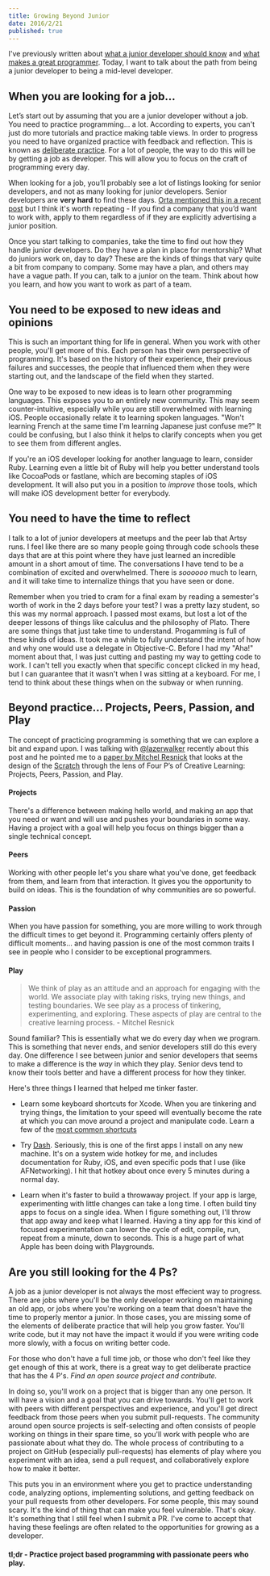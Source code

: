 ```yaml
---
title: Growing Beyond Junior
date: 2016/2/21
published: true
---
```


I've previously written about [what a junior developer should know](http://dbgrandi.github.io/minimum_viable_programmer/) and [what makes a great programmer](http://dbgrandi.github.io/good_great_10x/). Today, I want to talk about the path from being a junior developer to being a mid-level developer.

## When you are looking for a job…

Let’s start out by assuming that you are a junior developer without a job. You need to practice programming… a lot. According to experts, you can't just do more tutorials and practice making table views. In order to progress you need to have organized practice with feedback and reflection. This is known as [deliberate practice](https://en.wikipedia.org/wiki/Practice_(learning_method)#Deliberate_practice). For a lot of people, the way to do this will be by getting a job as developer. This will allow you to focus on the craft of programming every day.

When looking for a job, you’ll probably see a lot of listings looking for senior developers, and not as many looking for junior developers. Senior developers are **very hard** to find these days. [Orta mentioned this in a recent post](http://artsy.github.io/blog/2016/01/30/iOS-Junior-Interviews/) but I think it's worth repeating - If you find a company that you’d want to work with, apply to them regardless of if they are explicitly advertising a junior position.

Once you start talking to companies, take the time to find out how they handle junior developers. Do they have a plan in place for mentorship? What do juniors work on, day to day? These are the kinds of things that vary quite a bit from company to company. Some may have a plan, and others may have a vague path. If you can, talk to a junior on the team. Think about how you learn, and how you want to work as part of a team.

## You need to be exposed to new ideas and opinions

This is such an important thing for life in general. When you work with other people, you'll get more of this. Each person has their own perspective of programming. It's based on the history of their experience, their previous failures and successes, the people that influenced them when they were starting out, and the landscape of the field when they started.

One way to be exposed to new ideas is to learn other programming languages. This exposes you to an entirely new community. This may seem counter-intuitive, especially while you are still overwhelmed with learning iOS. People occasionally relate it to learning spoken languages. "Won't learning French at the same time I'm learning Japanese just confuse me?" It could be confusing, but I also think it helps to clarify concepts when you get to see them from different angles.

If you're an iOS developer looking for another language to learn, consider Ruby. Learning even a little bit of Ruby will help you better understand tools like CocoaPods or fastlane, which are becoming staples of iOS development. It will also put you in a position to *improve* those tools, which will make iOS development better for everybody.

## You need to have the time to reflect

I talk to a lot of junior developers at meetups and the peer lab that Artsy runs. I feel like there are so many people going through code schools these days that are at this point where they have just learned an incredible amount in a short amout of time. The conversations I have tend to be a combination of excited and overwhelmed. There is *soooooo* much to learn, and it will take time to internalize things that you have seen or done.

Remember when you tried to cram for a final exam by reading a semester's worth of work in the 2 days before your test? I was a pretty lazy student, so this was my normal approach. I passed most exams, but lost a lot of the deeper lessons of things like calculus and the philosophy of Plato. There are some things that just take time to understand. Progamming is full of these kinds of ideas. It took me a while to fully understand the intent of how and why one would use a delegate in Objective-C. Before I had my "Aha!" moment about that, I was just cutting and pasting my way to getting code to work. I can't tell you exactly when that specific concept clicked in my head, but I can guarantee that it wasn't when I was sitting at a keyboard. For me, I tend to think about these things when on the subway or when running.

## Beyond practice… Projects, Peers, Passion, and Play

The concept of practicing programming is something that we can explore a bit and expand upon. I was talking with [@lazerwalker](https://twitter.com/lazerwalker) recently about this post and he pointed me to a [paper by Mitchel Resnick](http://web.media.mit.edu/~mres/papers/constructionism-2014.pdf) that looks at the design of the [Scratch](https://scratch.mit.edu) through the lens of Four P’s of Creative Learning: Projects, Peers, Passion, and Play.

#### Projects

There's a difference between making hello world, and making an app that you need or want and will use and pushes your boundaries in some way. Having a project with a goal will help you focus on things bigger than a single technical concept.

#### Peers

Working with other people let's you share what you've done, get feedback from them, and learn from that interaction. It gives you the opportunity to build on ideas. This is the foundation of why communities are so powerful.

#### Passion

When you have passion for something, you are more willing to work through the difficult times to get beyond it. Programming certainly offers plenty of difficult moments… and having passion is one of the most common traits I see in people who I consider to be exceptional programmers.

#### Play

> We think of play as an attitude and an approach for engaging with the world. We associate play with taking risks, trying new things, and testing boundaries. We see play as a process of tinkering, experimenting, and exploring. These aspects of play are central to the creative learning process. - Mitchel Resnick

Sound familiar? This is essentially what we do every day when we program. This is something that never ends, and senior developers still do this every day. One difference I see between junior and senior developers that seems to make a difference is the *way* in which they play. Senior devs tend to know their tools better and have a different process for how they tinker.

Here's three things I learned that helped me tinker faster.

- Learn some keyboard shortcuts for Xcode. When you are tinkering and trying things, the limitation to your speed will eventually become the rate at which you can move around a project and manipulate code. Learn a few of the [most common shortcuts](https://spin.atomicobject.com/2014/03/23/xcode-keyboard-shortcuts/)

- Try [Dash](https://kapeli.com/dash). Seriously, this is one of the first apps I install on any new machine. It's on a system wide hotkey for me, and includes documentation for Ruby, iOS, and even specific pods that I use (like AFNetworking). I hit that hotkey about once every 5 minutes during a normal day.

- Learn when it's faster to build a throwaway project. If your app is large, experimenting with little changes can take a long time. I often build tiny apps to focus on a single idea. When I figure something out, I'll throw that app away and keep what I learned. Having a tiny app for this kind of focused experimentation can lower the cycle of edit, compile, run, repeat from a minute, down to seconds. This is a huge part of what Apple has been doing with Playgrounds.


## Are you still looking for the 4 Ps?

A job as a junior developer is not always the most effecient way to progress. There are jobs where you'll be the only developer working on maintaining an old app, or jobs where you're working on a team that doesn't have the time to properly mentor a junior. In those cases, you are missing some of the elements of deliberate practice that will help you grow faster. You'll  write code, but it may not have the impact it would if you were writing code more slowly, with a focus on writing better code.

For those who don't have a full time job, or those who don't feel like they get enough of this at work, there is a great way to get deliberate practice that has the 4 P's. *Find an open source project and contribute.*

In doing so, you'll work on a project that is bigger than any one person. It will have a vision and a goal that you can drive towards. You'll get to work with peers with different perspectives and experience, and you'll get direct feedback from those peers when you submit pull-requests. The community around open source projects is self-selecting and often consists of people working on things in their spare time, so you'll work with people who are passionate about what they do. The whole process of contributing to a project on GitHub (especially pull-requests) has elements of play where you experiment with an idea, send a pull request, and collaboratively explore how to make it better.

This puts you in an environment where you get to practice understanding code, analyzing options, implementing solutions, and getting feedback on your pull requests from other developers. For some people, this may sound scary. It's the kind of thing that can make you feel vulnerable. That's okay. It's something that I still feel when I submit a PR. I've come to accept that having these feelings are often related to the opportunities for growing as a developer.

#### tl;dr - Practice project based programming with passionate peers who play.
